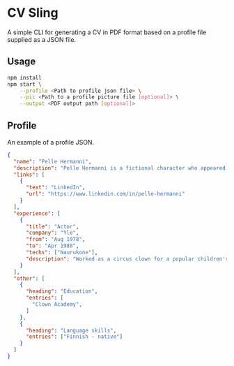 # CV Sling

A simple CLI for generating a CV in PDF format based on a profile file supplied as a JSON file.

## Usage

```sh
npm install
npm start \
    --profile <Path to profile json file> \
    --pic <Path to a profile picture file [optional]> \
    --output <PDF output path [optional]>
```

## Profile

An example of a profile JSON.

```json
{
  "name": "Pelle Hermanni",
  "description": "Pelle Hermanni is a fictional character who appeared in a popular Finnish children's television series called Pikku-Kakkonen. He was a circus clown who entertained children with his funny antics and silly jokes",
  "links": [
    {
      "text": "LinkedIn",
      "url": "https://www.linkedin.com/in/pelle-hermanni"
    }
  ],
  "experience": [
    {
      "title": "Actor",
      "company": "Yle",
      "from": "Aug 1978",
      "to": "Apr 1988",
      "techs": ["Naurukone"],
      "description": "Worked as a circus clown for a popular children's TV series."
    }
  ],
  "other": [
    {
      "heading": "Education",
      "entries": [
        "Clown Academy",
      ]
    },
    {
      "heading": "Language skills",
      "entries": ["Finnish - native"]
    }
  ]
}
```
